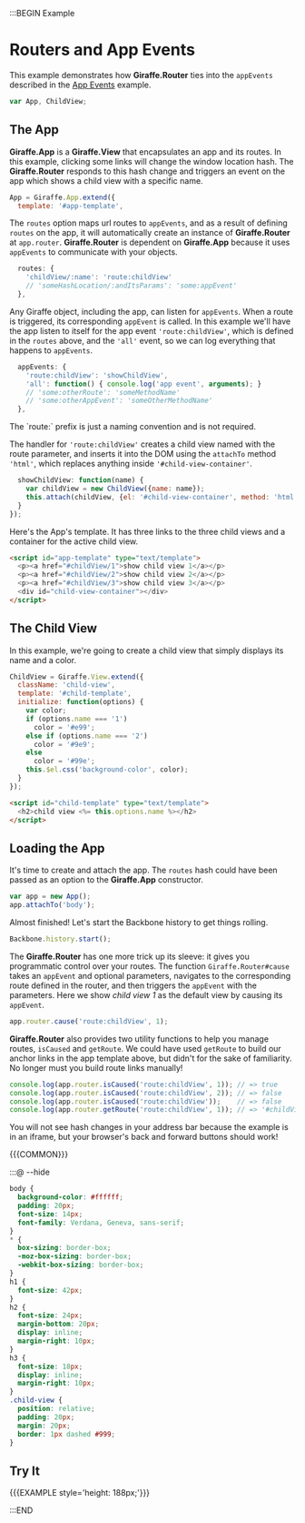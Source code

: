 :::BEGIN Example

# Routers and App Events

This example demonstrates how **Giraffe.Router** ties into the `appEvents` described in the [App Events](appEvents.html) example.

```js
var App, ChildView;
```

## The App

**Giraffe.App** is a **Giraffe.View** that encapsulates an app and its routes. In this example, clicking some links will change the window location hash. The **Giraffe.Router** responds to this hash change and triggers an event on the app which shows a child view with a specific name.

```js
App = Giraffe.App.extend({
  template: '#app-template',
```

The `routes` option maps url routes to `appEvents`, and as a result of defining `routes` on the app, it will automatically create an instance of **Giraffe.Router** at `app.router`. **Giraffe.Router** is dependent on **Giraffe.App** because it uses `appEvents` to communicate with your objects.

```js
  routes: {
    'childView/:name': 'route:childView'
    // 'someHashLocation/:andItsParams': 'some:appEvent'
  },
```

Any Giraffe object, including the app, can listen for `appEvents`. When a route is triggered, its corresponding `appEvent` is called. In this example we'll have the app listen to itself for the app event `'route:childView'`, which is defined in the `routes` above, and the `'all'` event, so we can log everything that happens to `appEvents`.

```js
  appEvents: {
    'route:childView': 'showChildView',
    'all': function() { console.log('app event', arguments); }
    // 'some:otherRoute': 'someMethodName'
    // 'some:otherAppEvent': 'someOtherMethodName'
  },
```

<div class="note">The `route:` prefix is just a naming convention and is not required.</div>

The handler for `'route:childView'` creates a child view named with the route parameter, and inserts it into the DOM using the `attachTo` method `'html'`, which replaces anything inside `'#child-view-container'`.

```js
  showChildView: function(name) {
    var childView = new ChildView({name: name});
    this.attach(childView, {el: '#child-view-container', method: 'html'});
  }
});

```

Here's the App's template. It has three links to the three child views and a container for the active child view.

```html
<script id="app-template" type="text/template">
  <p><a href="#childView/1">show child view 1</a></p>
  <p><a href="#childView/2">show child view 2</a></p>
  <p><a href="#childView/3">show child view 3</a></p>
  <div id="child-view-container"></div>
</script>
```

## The Child View

In this example, we're going to create a child view that simply displays its name and a color.

```js
ChildView = Giraffe.View.extend({
  className: 'child-view',
  template: '#child-template',
  initialize: function(options) {
    var color;
    if (options.name === '1')
      color = '#e99';
    else if (options.name === '2')
      color = '#9e9';
    else
      color = '#99e';
    this.$el.css('background-color', color);
  }
});
```

```html
<script id="child-template" type="text/template">
  <h2>child view <%= this.options.name %></h2>
</script>
```

## Loading the App

It's time to create and attach the app. The `routes` hash could have been passed as an option to the **Giraffe.App** constructor.

```js
var app = new App();
app.attachTo('body');
```

Almost finished! Let's start the Backbone history to get things rolling.

```js
Backbone.history.start();
```

The **Giraffe.Router** has one more trick up its sleeve: it gives you programmatic control over your routes. The function `Giraffe.Router#cause` takes an `appEvent` and optional parameters, navigates to the corresponding route defined in the router, and then triggers the `appEvent` with the parameters. Here we show *child view 1* as the default view by causing its `appEvent`.

```js
app.router.cause('route:childView', 1);
```

**Giraffe.Router** also provides two utility functions to help you manage routes, `isCaused` and `getRoute`. We could have used `getRoute` to build our anchor links in the app template above, but didn't for the sake of familiarity. No longer must you build route links manually!

```js
console.log(app.router.isCaused('route:childView', 1)); // => true
console.log(app.router.isCaused('route:childView', 2)); // => false
console.log(app.router.isCaused('route:childView'));    // => false
console.log(app.router.getRoute('route:childView', 1)); // => '#childView/1'
```

<div class='note'>
You will not see hash changes in your address bar because the example is in an iframe, but your browser's back and forward buttons should work!
</div>

{{{COMMON}}}

:::@ --hide

```css
body {
  background-color: #ffffff;
  padding: 20px;
  font-size: 14px;
  font-family: Verdana, Geneva, sans-serif;
}
* {
  box-sizing: border-box;
  -moz-box-sizing: border-box;
  -webkit-box-sizing: border-box;
}
h1 {
  font-size: 42px;
}
h2 {
  font-size: 24px;
  margin-bottom: 20px;
  display: inline;
  margin-right: 10px;
}
h3 {
  font-size: 18px;
  display: inline;
  margin-right: 10px;
}
.child-view {
  position: relative;
  padding: 20px;
  margin: 20px;
  border: 1px dashed #999;
}
```

## Try It

{{{EXAMPLE style='height: 188px;'}}}

:::END
